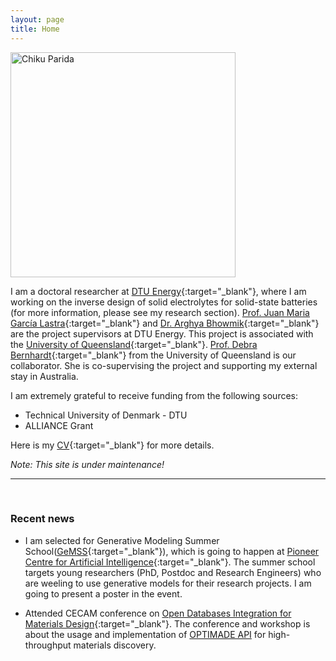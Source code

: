 ```yaml
---
layout: page
title: Home
---
```


<p><img src="assets/fig/cpp.jpeg" alt="Chiku Parida" align="middle" width="360px"></p>

I am a doctoral researcher at [DTU Energy](https://www.energy.dtu.dk/){:target="_blank"}, where I am working on the inverse design of solid electrolytes for solid-state batteries (for more information, please see my research section). [Prof. Juan Maria García Lastra](https://orbit.dtu.dk/en/persons/juan-maria-garc%C3%ADa-lastra){:target="_blank"} and [Dr. Arghya Bhowmik](https://orbit.dtu.dk/en/persons/arghya-bhowmik){:target="_blank"} are the project supervisors at DTU Energy. This project is associated with the [University of Queensland](https://aibn.uq.edu.au/){:target="_blank"}. [Prof. Debra Bernhardt](https://aibn.uq.edu.au/bernhardt){:target="_blank"} from the University of Queensland is our collaborator. She is co-supervising the project and supporting my external stay in Australia.


I am extremely grateful to receive funding from the following sources:     

* Technical University of Denmark - DTU 
* ALLIANCE Grant

Here is my [CV](assets/files/Chikuparida_dtu_energy_cv.pdf){:target="_blank"} for more details.

*Note: This site is under maintenance!*


---------------------------------
<br>

### Recent news


<!-- 
comment out the unecessary things
 -->
* I am selected for Generative Modeling Summer School([GeMSS](https://gemss.ai/){:target="_blank"}), which is going to happen at [Pioneer Centre for Artificial Intelligence](https://www.aicentre.dk/){:target="_blank"}. The summer school targets young researchers (PhD, Postdoc and Research Engineers) who are weeling to use generative models for their research projects. I am going to present a poster in the event. 

* Attended CECAM conference on [Open Databases Integration for Materials Design](https://www.cecam.org/workshop-details/1208){:target="_blank"}. The conference and workshop is about the usage and implementation of [OPTIMADE API](https://www.optimade.org/) for high-throughput materials discovery.




